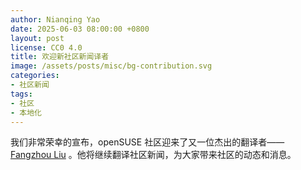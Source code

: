 ```yaml
---
author: Nianqing Yao
date: 2025-06-03 08:00:00 +0800
layout: post
license: CC0 4.0
title: 欢迎新社区新闻译者
image: /assets/posts/misc/bg-contribution.svg
categories:
- 社区新闻
tags:
- 社区
- 本地化
---
```


我们非常荣幸的宣布，openSUSE 社区迎来了又一位杰出的翻译者—— [Fangzhou Liu](https://github.com/noeliufz) 。他将继续翻译社区新闻，为大家带来社区的动态和消息。